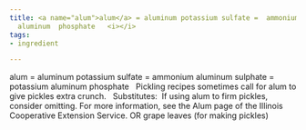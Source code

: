 ```yaml
---
title: <a name="alum">alum</a> = aluminum potassium sulfate =  ammonium aluminum sulphate=  potassium
  aluminum  phosphate   <i></i>
tags:
- ingredient

---
```

alum = aluminum potassium sulfate =  ammonium aluminum sulphate =  potassium aluminum  phosphate    Pickling recipes sometimes call for alum to give pickles extra                        crunch.   Substitutes:  If using alum to firm pickles, consider omitting. For more information, see the Alum page of the Illinois Cooperative Extension Service. OR grape leaves (for making pickles)
